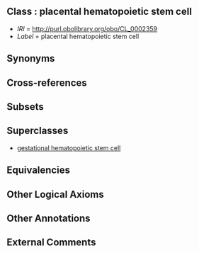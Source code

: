 
## Class : placental hematopoietic stem cell

 * *IRI* = http://purl.obolibrary.org/obo/CL_0002359
 * *Label* = placental hematopoietic stem cell

## Synonyms


## Cross-references


## Subsets


## Superclasses

 * [gestational hematopoietic stem cell](../../CL/52/CL_0002352.md)

## Equivalencies


## Other Logical Axioms


## Other Annotations


## External Comments

